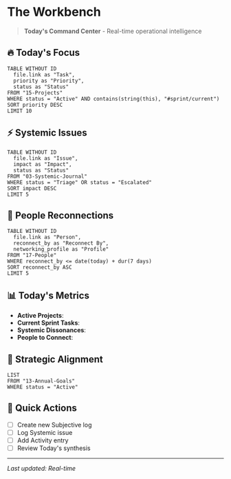 
# The Workbench

> **Today's Command Center** - Real-time operational intelligence

## 🔥 Today's Focus

```dataview
TABLE WITHOUT ID
  file.link as "Task",
  priority as "Priority",
  status as "Status"
FROM "15-Projects"
WHERE status = "Active" AND contains(string(this), "#sprint/current")
SORT priority DESC
LIMIT 10
```

## ⚡ Systemic Issues

```dataview
TABLE WITHOUT ID
  file.link as "Issue",
  impact as "Impact",
  status as "Status"
FROM "03-Systemic-Journal"
WHERE status = "Triage" OR status = "Escalated"
SORT impact DESC
LIMIT 5
```

## 👥 People Reconnections

```dataview
TABLE WITHOUT ID
  file.link as "Person",
  reconnect_by as "Reconnect By",
  networking_profile as "Profile"
FROM "17-People"
WHERE reconnect_by <= date(today) + dur(7 days)
SORT reconnect_by ASC
LIMIT 5
```

## 📊 Today's Metrics

- **Active Projects**: 
- **Current Sprint Tasks**: 
- **Systemic Dissonances**: 
- **People to Connect**: 

## 🎯 Strategic Alignment

```dataview
LIST
FROM "13-Annual-Goals"
WHERE status = "Active"
```

## 🔗 Quick Actions

- [ ] Create new Subjective log
- [ ] Log Systemic issue
- [ ] Add Activity entry
- [ ] Review Today's synthesis

---

*Last updated: Real-time*
